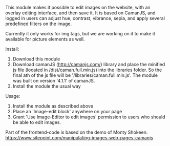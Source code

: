 This module makes it possible to edit images on the website, with an overlay editing interface, and then save it.
It is based on CamanJS, and logged in users can adjust hue, contrast, vibrance, sepia, and apply several predefined filters on the image.

Currently it only works for img tags, but we are working on it to make it available for picture elements as well.

Install: 
1) Download this module
2) Download camanJS (http://camanjs.com/) library and place the minified js file (located in /dist/caman.full.min.js) into the libraries folder. So the final ath of the js file will be '/libraries/caman.full.min.js'. The module was built on version '4.1.1' of camanJS. 
3) Install the module the usual way

Usage:
1) Install the module as described above
2) Place an 'Image-edit block' anywhere on your page
3) Grant 'Use Image-Editor to edit images' permission to users who should be able to edit images. 

Part of the frontend-code is based on 
the demo of Monty Shokeen. 
https://www.sitepoint.com/manipulating-images-web-pages-camanjs